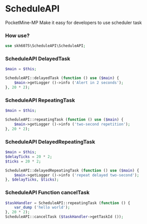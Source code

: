 # ScheduleAPI
PocketMine-MP Make it easy for developers to use scheduler task

### How use?

```php
use skh6075\ScheduleAPI\ScheduleAPI;
```

### ScheduleAPI DelayedTask
```php
$main = $this;

ScheduleAPI::delayedTask (function () use ($main) {
    $main->getLogger ()->info ('Alert in 2 seconds');
}, 20 * 2);
```

### ScheduleAPI RepeatingTask
```php
$main = $this;

ScheduleAPI::repeatingTask (function () use ($main) {
    $main->getLogger ()->info ('two-second repetition');
}, 20 * 2);
```

### ScheduleAPI DelayedRepeatingTask
```php
$main = $this;
$delayTicks = 20 * 2;
$ticks = 20 * 2;

ScheduleAPI::delayedRepeatingTask (function () use ($main) {
    $main->getLogger ()->info ('repeat delayed two-second');
}, $delayTicks, $ticks);
```

### ScheduleAPI Function cancelTask
```php
$taskHandler = ScheduleAPI::repeatingTask (function () {
    var_dump ('hello world');
}, 20 * 2);
ScheduleAPI::cancelTask ($taskHandler->getTaskId ());
```
